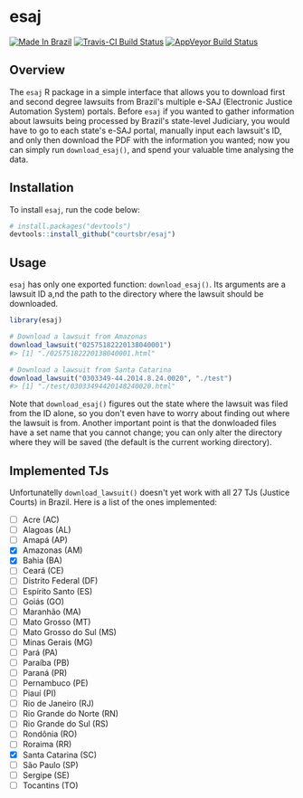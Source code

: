 # esaj

[![Made In Brazil](https://img.shields.io/badge/made%20in-brazil-green.svg)](http://www.abj.org.br) [![Travis-CI Build Status](https://travis-ci.org/courtsbr/esaj.svg?branch=master)](https://travis-ci.org/courtsbr/esaj) [![AppVeyor Build Status](https://ci.appveyor.com/api/projects/status/github/courtsbr/esaj?branch=master&svg=true)](https://ci.appveyor.com/project/courtsbr/esaj)

## Overview

The `esaj` R package in a simple interface that allows you to download first
and second degree lawsuits from Brazil's multiple e-SAJ (Electronic Justice
Automation System) portals. Before `esaj` if you wanted to gather information
about lawsuits being processed by Brazil's state-level Judiciary, you would
have to go to each state's e-SAJ portal, manually input each lawsuit's ID,
and only then download the PDF with the information you wanted; now you can
simply run `download_esaj()`, and spend your valuable time analysing the data.

## Installation

To install `esaj`, run the code below:

```r
# install.packages("devtools")
devtools::install_github("courtsbr/esaj")
```

## Usage

`esaj` has only one exported function: `download_esaj()`. Its arguments are a
lawsuit ID a,nd the path to the directory where the lawsuit should be downloaded.

```r
library(esaj)

# Download a lawsuit from Amazonas
download_lawsuit("02575182220138040001")
#> [1] "./02575182220138040001.html"

# Download a lawsuit from Santa Catarina
download_lawsuit("0303349-44.2014.8.24.0020", "./test")
#> [1] "./test/03033494420148240020.html"
```

Note that `download_esaj()` figures out the state where the lawsuit was filed
from the ID alone, so you don't even have to worry about finding out where
the lawsuit is from. Another important point is that the donwloaded files
have a set name that you cannot change; you can only alter the directory
where they will be saved (the default is the current working directory).

## Implemented TJs

Unfortunatelly `download_lawsuit()` doesn't yet work with all 27 TJs
(Justice Courts) in Brazil. Here is a list of the ones implemented:
- [ ] Acre (AC)
- [ ] Alagoas (AL)
- [ ] Amapá (AP)
- [X] Amazonas (AM)
- [X] Bahia (BA)
- [ ] Ceará (CE)
- [ ] Distrito Federal (DF)
- [ ] Espírito Santo (ES)
- [ ] Goiás (GO)
- [ ] Maranhão (MA)
- [ ] Mato Grosso (MT)
- [ ] Mato Grosso do Sul (MS)
- [ ] Minas Gerais (MG)
- [ ] Pará (PA) 
- [ ] Paraíba (PB)
- [ ] Paraná (PR)
- [ ] Pernambuco (PE)
- [ ] Piauí (PI)
- [ ] Rio de Janeiro (RJ)
- [ ] Rio Grande do Norte (RN)
- [ ] Rio Grande do Sul (RS)
- [ ] Rondônia (RO)
- [ ] Roraima (RR)
- [X] Santa Catarina (SC)
- [ ] São Paulo (SP)
- [ ] Sergipe (SE)
- [ ] Tocantins (TO)
